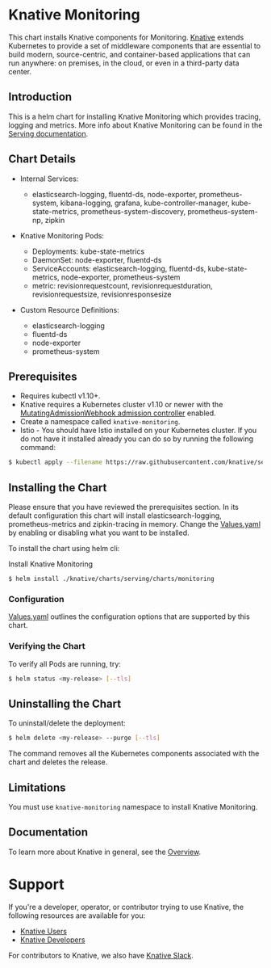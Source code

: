 # Knative Monitoring

This chart installs Knative components for Monitoring.
[Knative](https://github.com/knative/) extends Kubernetes to provide a set of middleware components that are essential to build modern, source-centric, and container-based applications that can run anywhere: on premises, in the cloud, or even in a third-party data center.

## Introduction

This is a helm chart for installing Knative Monitoring which provides tracing, logging and metrics. More info about Knative Monitoring can be found in the [Serving documentation](https://github.com/knative/docs/tree/master/serving#setting-up-logging-and-metrics).

## Chart Details

- Internal Services:
    - elasticsearch-logging, fluentd-ds, node-exporter, prometheus-system, kibana-logging, grafana, kube-controller-manager, kube-state-metrics, prometheus-system-discovery, prometheus-system-np, zipkin

- Knative Monitoring Pods:
    - Deployments: kube-state-metrics
    - DaemonSet: node-exporter, fluentd-ds
    - ServiceAccounts: elasticsearch-logging, fluentd-ds, kube-state-metrics, node-exporter, prometheus-system
    - metric: revisionrequestcount, revisionrequestduration, revisionrequestsize, revisionresponsesize

- Custom Resource Definitions:
    - elasticsearch-logging
    - fluentd-ds
    - node-exporter
    - prometheus-system

## Prerequisites

- Requires kubectl v1.10+.
- Knative requires a Kubernetes cluster v1.10 or newer with the
[MutatingAdmissionWebhook admission controller](https://kubernetes.io/docs/reference/access-authn-authz/admission-controllers/#how-do-i-turn-on-an-admission-controller)
enabled.
- Create a namespace called `knative-monitoring`.
- Istio - You should have Istio installed on your Kubernetes cluster. If you do not have it installed already you can do so by running the following command:
```bash
$ kubectl apply --filename https://raw.githubusercontent.com/knative/serving/v0.2.3/third_party/istio-1.0.2/istio.yaml
```

## Installing the Chart

Please ensure that you have reviewed the prerequisites section.
In its default configuration this chart will install elasticsearch-logging, prometheus-metrics and zipkin-tracing in memory. Change the [Values.yaml](https://github.com/IBM/charts/blob/master/community/knative/charts/serving/charts/monitoring/values.yaml) by enabling or disabling what you want to be installed.

To install the chart using helm cli:

Install Knative Monitoring
```
$ helm install ./knative/charts/serving/charts/monitoring
```

### Configuration

[Values.yaml](https://github.com/IBM/charts/blob/master/community/knative/charts/serving/charts/monitoring/values.yaml) outlines the configuration options that are supported by this chart.

### Verifying the Chart

To verify all Pods are running, try:
```bash
$ helm status <my-release> [--tls]
```

## Uninstalling the Chart

To uninstall/delete the deployment:

```bash
$ helm delete <my-release> --purge [--tls]
```

The command removes all the Kubernetes components associated with the chart and deletes the release.

## Limitations

You must use `knative-monitoring` namespace to install Knative Monitoring.

## Documentation

To learn more about Knative in general, see the [Overview](https://github.com/knative/docs/blob/master/README.md).

# Support

If you're a developer, operator, or contributor trying to use Knative, the
following resources are available for you:

- [Knative Users](https://groups.google.com/forum/#!forum/knative-users)
- [Knative Developers](https://groups.google.com/forum/#!forum/knative-dev)

For contributors to Knative, we also have [Knative Slack](https://slack.knative.dev).
